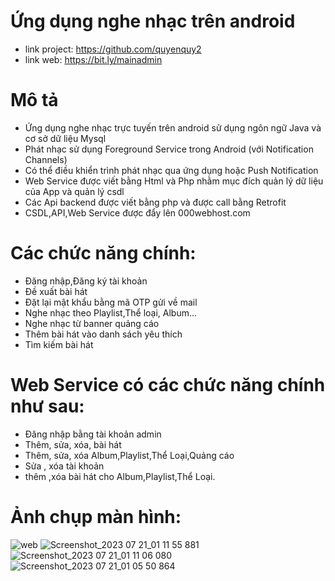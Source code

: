 # Ứng dụng nghe nhạc trên android
*  link project: https://github.com/quyenquy2
*  link web: https://bit.ly/mainadmin
# Mô tả
*  Ứng dụng nghe nhạc trực tuyến trên android sử dụng ngôn ngữ Java và
cơ sở dữ liệu Mysql
*  Phát nhạc sử dụng Foreground Service trong Android (với
Notification Channels)
*  Có thể điều khiển trình phát nhạc qua ứng dụng hoặc Push
Notification
*  Web Service được viết bằng Html và Php nhằm mục đích quản
lý dữ liệu của App và quản lý csdl
*  Các Api backend được viết bằng php và được call bằng Retrofit
*  CSDL,API,Web Service được đẩy lên 000webhost.com

# Các chức năng chính:
*  Đăng nhập,Đăng ký tài khoản
*  Đề xuất bài hát
*  Đặt lại mật khẩu bằng mã OTP gửi về mail
*  Nghe nhạc theo Playlist,Thể loại, Album...
*  Nghe nhạc từ banner quảng cáo
*  Thêm bài hát vào danh sách yêu thích
*  Tìm kiếm bài hát
# Web Service có các chức năng chính như sau:
*  Đăng nhập bằng tài khoản admin
*  Thêm, sửa, xóa, bài hát
*  Thêm, sửa, xóa Album,Playlist,Thể Loại,Quảng cáo
*  Sửa , xóa tài khoản
*  thêm ,xóa bài hát cho Album,Playlist,Thể Loại.
# Ảnh chụp màn hình:
![web](https://github.com/quyenquy2/NVQ_music_app_java/assets/87377105/24fad992-67db-49d8-9108-f3cab13d2be1)
![Screenshot_2023 07 21_01 11 55 881](https://github.com/quyenquy2/NVQ_music_app_java/assets/87377105/d30c8fad-4e95-4631-8e70-527cd1e89477)
![Screenshot_2023 07 21_01 11 06 080](https://github.com/quyenquy2/NVQ_music_app_java/assets/87377105/c4697678-b2cb-468a-b1c4-918f0c4900d8)
![Screenshot_2023 07 21_01 05 50 864](https://github.com/quyenquy2/NVQ_music_app_java/assets/87377105/2154c0a9-fbd6-41d4-9343-00b4ec5595e9)

